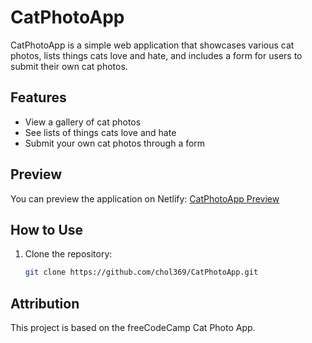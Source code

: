# CatPhotoApp

CatPhotoApp is a simple web application that showcases various cat photos, lists things cats love and hate, and includes a form for users to submit their own cat photos.

## Features

- View a gallery of cat photos
- See lists of things cats love and hate
- Submit your own cat photos through a form

## Preview

You can preview the application on Netlify: [CatPhotoApp Preview](https://your-netlify-preview-link.netlify.app)

## How to Use

1. Clone the repository:
   ```sh
   git clone https://github.com/chol369/CatPhotoApp.git
   
## Attribution
This project is based on the freeCodeCamp Cat Photo App.
